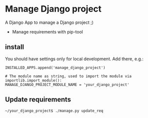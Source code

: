 # Manage Django project

A Django App to manage a Django project ;)

* Manage requirements with pip-tool

## install

You should have settings only for local development. Add there, e.g.:
```
INSTALLED_APPS.append('manage_django_project')

# The module name as string, used to import the module via importlib.import_module():
MANAGE_DJANGO_PROJECT_MODULE_NAME = 'your_django_project'
```

## Update requirements

```commandline
~/your_django_project$ ./manage.py update_req
```
